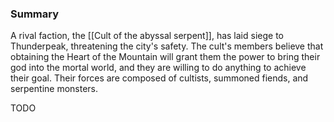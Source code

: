 

### Summary

A rival faction, the [[Cult of the abyssal serpent]], has laid siege to Thunderpeak, threatening the city's safety. The cult's members believe that obtaining the Heart of the Mountain will grant them the power to bring their god into the mortal world, and they are willing to do anything to achieve their goal. Their forces are composed of cultists, summoned fiends, and serpentine monsters. 

TODO